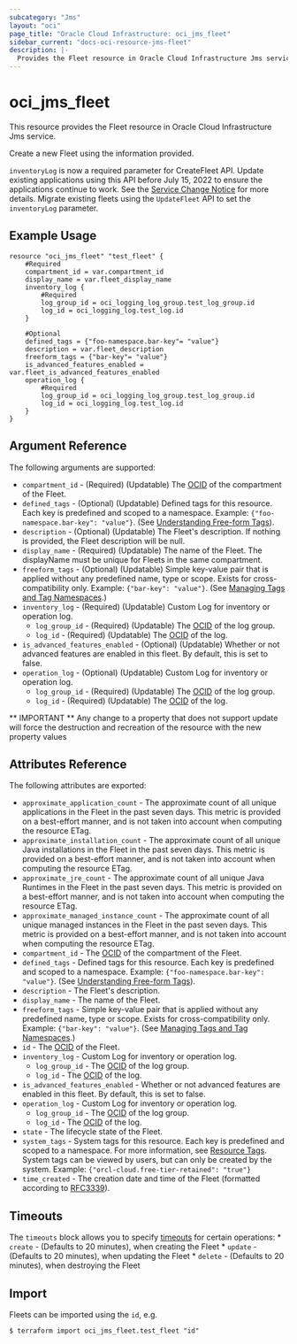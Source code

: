 ```yaml
---
subcategory: "Jms"
layout: "oci"
page_title: "Oracle Cloud Infrastructure: oci_jms_fleet"
sidebar_current: "docs-oci-resource-jms-fleet"
description: |-
  Provides the Fleet resource in Oracle Cloud Infrastructure Jms service
---
```


# oci_jms_fleet
This resource provides the Fleet resource in Oracle Cloud Infrastructure Jms service.

Create a new Fleet using the information provided.

`inventoryLog` is now a required parameter for CreateFleet API.
Update existing applications using this API
before July 15, 2022 to ensure the applications continue to work.
See the [Service Change Notice](https://docs.oracle.com/en-us/iaas/Content/servicechanges.htm#JMS) for more details.
Migrate existing fleets using the `UpdateFleet` API to set the `inventoryLog` parameter.


## Example Usage

```hcl
resource "oci_jms_fleet" "test_fleet" {
	#Required
	compartment_id = var.compartment_id
	display_name = var.fleet_display_name
	inventory_log {
		#Required
		log_group_id = oci_logging_log_group.test_log_group.id
		log_id = oci_logging_log.test_log.id
	}

	#Optional
	defined_tags = {"foo-namespace.bar-key"= "value"}
	description = var.fleet_description
	freeform_tags = {"bar-key"= "value"}
	is_advanced_features_enabled = var.fleet_is_advanced_features_enabled
	operation_log {
		#Required
		log_group_id = oci_logging_log_group.test_log_group.id
		log_id = oci_logging_log.test_log.id
	}
}
```

## Argument Reference

The following arguments are supported:

* `compartment_id` - (Required) (Updatable) The [OCID](https://docs.cloud.oracle.com/iaas/Content/General/Concepts/identifiers.htm) of the compartment of the Fleet.
* `defined_tags` - (Optional) (Updatable) Defined tags for this resource. Each key is predefined and scoped to a namespace. Example: `{"foo-namespace.bar-key": "value"}`. (See [Understanding Free-form Tags](https://docs.cloud.oracle.com/iaas/Content/Tagging/Tasks/managingtagsandtagnamespaces.htm)). 
* `description` - (Optional) (Updatable) The Fleet's description. If nothing is provided, the Fleet description will be null.
* `display_name` - (Required) (Updatable) The name of the Fleet. The displayName must be unique for Fleets in the same compartment.
* `freeform_tags` - (Optional) (Updatable) Simple key-value pair that is applied without any predefined name, type or scope. Exists for cross-compatibility only. Example: `{"bar-key": "value"}`. (See [Managing Tags and Tag Namespaces](https://docs.cloud.oracle.com/iaas/Content/Tagging/Concepts/understandingfreeformtags.htm).) 
* `inventory_log` - (Required) (Updatable) Custom Log for inventory or operation log. 
	* `log_group_id` - (Required) (Updatable) The [OCID](https://docs.cloud.oracle.com/iaas/Content/General/Concepts/identifiers.htm) of the log group.
	* `log_id` - (Required) (Updatable) The [OCID](https://docs.cloud.oracle.com/iaas/Content/General/Concepts/identifiers.htm) of the log.
* `is_advanced_features_enabled` - (Optional) (Updatable) Whether or not advanced features are enabled in this fleet.  By default, this is set to false. 
* `operation_log` - (Optional) (Updatable) Custom Log for inventory or operation log. 
	* `log_group_id` - (Required) (Updatable) The [OCID](https://docs.cloud.oracle.com/iaas/Content/General/Concepts/identifiers.htm) of the log group.
	* `log_id` - (Required) (Updatable) The [OCID](https://docs.cloud.oracle.com/iaas/Content/General/Concepts/identifiers.htm) of the log.


** IMPORTANT **
Any change to a property that does not support update will force the destruction and recreation of the resource with the new property values

## Attributes Reference

The following attributes are exported:

* `approximate_application_count` - The approximate count of all unique applications in the Fleet in the past seven days. This metric is provided on a best-effort manner, and is not taken into account when computing the resource ETag. 
* `approximate_installation_count` - The approximate count of all unique Java installations in the Fleet in the past seven days. This metric is provided on a best-effort manner, and is not taken into account when computing the resource ETag. 
* `approximate_jre_count` - The approximate count of all unique Java Runtimes in the Fleet in the past seven days. This metric is provided on a best-effort manner, and is not taken into account when computing the resource ETag. 
* `approximate_managed_instance_count` - The approximate count of all unique managed instances in the Fleet in the past seven days. This metric is provided on a best-effort manner, and is not taken into account when computing the resource ETag. 
* `compartment_id` - The [OCID](https://docs.cloud.oracle.com/iaas/Content/General/Concepts/identifiers.htm) of the compartment of the Fleet. 
* `defined_tags` - Defined tags for this resource. Each key is predefined and scoped to a namespace. Example: `{"foo-namespace.bar-key": "value"}`. (See [Understanding Free-form Tags](https://docs.cloud.oracle.com/iaas/Content/Tagging/Tasks/managingtagsandtagnamespaces.htm)). 
* `description` - The Fleet's description.
* `display_name` - The name of the Fleet.
* `freeform_tags` - Simple key-value pair that is applied without any predefined name, type or scope. Exists for cross-compatibility only. Example: `{"bar-key": "value"}`. (See [Managing Tags and Tag Namespaces](https://docs.cloud.oracle.com/iaas/Content/Tagging/Concepts/understandingfreeformtags.htm).) 
* `id` - The [OCID](https://docs.cloud.oracle.com/iaas/Content/General/Concepts/identifiers.htm) of the Fleet.
* `inventory_log` - Custom Log for inventory or operation log. 
	* `log_group_id` - The [OCID](https://docs.cloud.oracle.com/iaas/Content/General/Concepts/identifiers.htm) of the log group.
	* `log_id` - The [OCID](https://docs.cloud.oracle.com/iaas/Content/General/Concepts/identifiers.htm) of the log.
* `is_advanced_features_enabled` - Whether or not advanced features are enabled in this fleet.  By default, this is set to false. 
* `operation_log` - Custom Log for inventory or operation log. 
	* `log_group_id` - The [OCID](https://docs.cloud.oracle.com/iaas/Content/General/Concepts/identifiers.htm) of the log group.
	* `log_id` - The [OCID](https://docs.cloud.oracle.com/iaas/Content/General/Concepts/identifiers.htm) of the log.
* `state` - The lifecycle state of the Fleet.
* `system_tags` - System tags for this resource. Each key is predefined and scoped to a namespace. For more information, see [Resource Tags](https://docs.cloud.oracle.com/iaas/Content/General/Concepts/resourcetags.htm). System tags can be viewed by users, but can only be created by the system.  Example: `{"orcl-cloud.free-tier-retained": "true"}` 
* `time_created` - The creation date and time of the Fleet (formatted according to [RFC3339](https://datatracker.ietf.org/doc/html/rfc3339)). 

## Timeouts

The `timeouts` block allows you to specify [timeouts](https://registry.terraform.io/providers/hashicorp/oci/latest/docs/guides/changing_timeouts) for certain operations:
	* `create` - (Defaults to 20 minutes), when creating the Fleet
	* `update` - (Defaults to 20 minutes), when updating the Fleet
	* `delete` - (Defaults to 20 minutes), when destroying the Fleet


## Import

Fleets can be imported using the `id`, e.g.

```
$ terraform import oci_jms_fleet.test_fleet "id"
```

